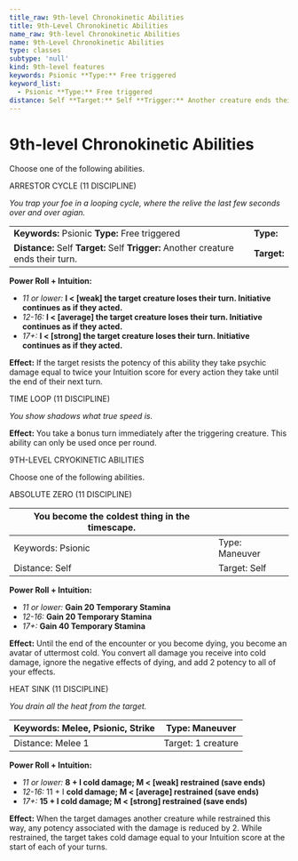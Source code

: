 ```yaml
---
title_raw: 9th-level Chronokinetic Abilities
title: 9th-Level Chronokinetic Abilities
name_raw: 9th-level Chronokinetic Abilities
name: 9th-Level Chronokinetic Abilities
type: classes
subtype: 'null'
kind: 9th-level features
keywords: Psionic **Type:** Free triggered
keyword_list:
  - Psionic **Type:** Free triggered
distance: Self **Target:** Self **Trigger:** Another creature ends their turn.
---
```


# 9th-level Chronokinetic Abilities

Choose one of the following abilities.

ARRESTOR CYCLE (11 DISCIPLINE)

*You trap your foe in a looping cycle, where the relive the last few seconds over and over agian.*

|                                                                                    |             |
| :--------------------------------------------------------------------------------- | :---------- |
| **Keywords:** Psionic **Type:** Free triggered                                     | **Type:**   |
| **Distance:** Self **Target:** Self **Trigger:** Another creature ends their turn. | **Target:** |

**Power Roll + Intuition:**

- *11 or lower:* **I \< \[weak\] the target creature loses their turn. Initiative continues as if they acted.**
- *12-16:* **I \< \[average\] the target creature loses their turn. Initiative continues as if they acted.**
- *17+:* **I \< \[strong\] the target creature loses their turn. Initiative continues as if they acted.**

**Effect:** If the target resists the potency of this ability they take psychic damage equal to twice your Intuition score for every action they take until the end of their next turn.

TIME LOOP (11 DISCIPLINE)

*You show shadows what true speed is.*

**Effect:** You take a bonus turn immediately after the triggering creature. This ability can only be used once per round.

9TH-LEVEL CRYOKINETIC ABILITIES

Choose one of the following abilities.

ABSOLUTE ZERO (11 DISCIPLINE)

| You become the coldest thing in the timescape. |                |
| ---------------------------------------------- | -------------- |
| Keywords: Psionic                              | Type: Maneuver |
| Distance: Self                                 | Target: Self   |

**Power Roll + Intuition:**

- *11 or lower:* **Gain 20 Temporary Stamina**
- *12-16:* **Gain 20 Temporary Stamina**
- *17+:* **Gain 40 Temporary Stamina**

**Effect:** Until the end of the encounter or you become dying, you become an avatar of uttermost cold. You convert all damage you receive into cold damage, ignore the negative effects of dying, and add 2 potency to all of your effects.

HEAT SINK (11 DISCIPLINE)

*You drain all the heat from the target.*

| Keywords: Melee, Psionic, Strike | Type: Maneuver     |
| -------------------------------- | ------------------ |
| Distance: Melee 1                | Target: 1 creature |

**Power Roll + Intuition:**

- *11 or lower:* **8 + I cold damage; M \< \[weak\] restrained (save ends)**
- *12-16:* 11 + I **cold damage; M \< \[average\] restrained (save ends)**
- *17+:* **15 + I cold damage; M \< \[strong\] restrained (save ends)**

**Effect:** When the target damages another creature while restrained this way, any potency associated with the damage is reduced by 2. While restrained, the target takes cold damage equal to your Intuition score at the start of each of your turns.
